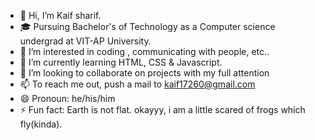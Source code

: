 - 👋 Hi, I’m Kaif sharif.
- 🎓 Pursuing Bachelor's of Technology as a Computer science undergrad at VIT-AP University.
- 👀 I’m interested in coding , communicating with people, etc.. 
- 🌱 I’m currently learning HTML, CSS & Javascript.
- 💞️ I’m looking to collaborate on projects with my full attention
- 📫 To reach me out, push a mail to kaif17260@gmail.com
- 😄 Pronoun: he/his/him
- ⚡ Fun fact: Earth is not flat. okayyy, i am a little scared of frogs which fly(kinda).

<!---
User1726-K/User1726-K is a ✨ special ✨ repository because its `README.md` (this file) appears on your GitHub profile.
You can click the Preview link to take a look at your changes.
--->

